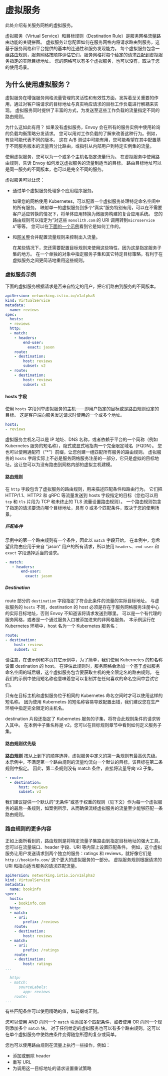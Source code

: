 # 虚拟服务

此处介绍有关服务网格的虚拟服务。

虚拟服务（Virtual Service）和目标规则（Destination Rule）是服务网格流量路由功能的关键拼图。
虚拟服务让您配置如何在服务网格内将请求路由到服务，这基于服务网格和平台提供的基本的连通性和服务发现能力。
每个虚拟服务包含一组路由规则，服务网格按顺序评估它们，服务网格将每个给定的请求匹配到虚拟服务指定的实际目标地址。
您的网格可以有多个虚拟服务，也可以没有，取决于您的使用场景。

## 为什么使用虚拟服务？

虚拟服务在增强服务网格流量管理的灵活性和有效性方面，发挥着至关重要的作用，通过对客户端请求的目标地址与真实响应请求的目标工作负载进行解耦来实现。
虚拟服务同时提供了丰富的方式，为发送至这些工作负载的流量指定不同的路由规则。

为什么这如此有用？
如果没有虚拟服务，Envoy 会在所有的服务实例中使用轮询的负载均衡策略分发请求。
您可以用对工作负载的了解来改善这种行为。例如，有些可能代表不同的版本。
这在 A/B 测试中可能有用，您可能希望在其中配置基于不同服务版本的流量百分比路由，或指引从内部用户到特定实例集的流量。

使用虚拟服务，您可以为一个或多个主机名指定流量行为。
在虚拟服务中使用路由规则，告诉 Envoy 如何发送虚拟服务的流量到适当的目标。
路由目标地址可以是同一服务的不同版本，也可以是完全不同的服务。

虚拟服务可以让您：

- 通过单个虚拟服务处理多个应用程序服务。

    如果您的网格使用 Kubernetes，可以配置一个虚拟服务处理特定命名空间中的所有服务。
    映射单一的虚拟服务到多个“真实”服务特别有用，可以在不需要客户适应转换的情况下，将单体应用转换为微服务构建的复合应用系统。
    您的路由规则可以指定为“对这些 `monolith.com` 的 URI 调用转到`microservice A`”等等。
    您可以在[下面的一个示例](#路由规则的更多内容)看到它是如何工作的。

- 和[网关](gateway.md)整合并配置流量规则来控制出入流量。

    在某些情况下，您还需要配置目标规则来使用这些特性，因为这是指定服务子集的地方。
    在一个单独的对象中指定服务子集和其它特定目标策略，有利于在虚拟服务之间更简洁地重用这些规则。

### 虚拟服务示例

下面的虚拟服务根据请求是否来自特定的用户，把它们路由到服务的不同版本。

```yaml
apiVersion: networking.istio.io/v1alpha3
kind: VirtualService
metadata:
  name: reviews
spec:
  hosts:
  - reviews
  http:
  - match:
    - headers:
        end-user:
          exact: jason
    route:
    - destination:
        host: reviews
        subset: v2
  - route:
    - destination:
        host: reviews
        subset: v3
```

#### hosts 字段

使用 `hosts` 字段列举虚拟服务的主机——即用户指定的目标或是路由规则设定的目标。
这是客户端向服务发送请求时使用的一个或多个地址。

```yaml
hosts:
- reviews
```

虚拟服务主机名可以是 IP 地址、DNS 名称，或者依赖于平台的一个简称（例如 Kubernetes 服务的短名称），隐式或显式地指向一个完全限定域名（FQDN）。
您也可以使用通配符（“*”）前缀，让您创建一组匹配所有服务的路由规则。
虚拟服务的 `hosts` 字段实际上不必是服务网格服务注册的一部分，它只是虚拟的目标地址。这让您可以为没有路由到网格内部的虚拟主机建模。

#### 路由规则

在 `http` 字段包含了虚拟服务的路由规则，用来描述匹配条件和路由行为。
它们把 HTTP/1.1、HTTP2 和 gRPC 等流量发送到 hosts 字段指定的目标（您也可以用 `tcp` 和 `tls` 片段为 TCP 和未终止的 TLS 流量设置路由规则）。
一个路由规则包含了指定的请求要流向哪个目标地址，具有 0 或多个匹配条件，取决于您的使用场景。

##### 匹配条件

示例中的第一个路由规则有一个条件，因此以 `match` 字段开始。
在本例中，您希望此路由应用于来自 ”jason“ 用户的所有请求，所以使用 `headers`、`end-user` 和 `exact` 字段选择适当的请求。

```yaml
- match:
   - headers:
       end-user:
         exact: jason
```

##### Destination

route 部分的 `destination` 字段指定了符合此条件的流量的实际目标地址。
与虚拟服务的 `hosts` 不同，destination 的 host 必须是存在于服务网格服务注册中心的实际目标地址，否则 Envoy 不知道该将请求发送到哪里。
可以是一个有代理的服务网格，或者是一个通过服务入口被添加进来的非网格服务。
本示例运行在 Kubernetes 环境中，host 名为一个 Kubernetes 服务名：

```yaml
route:
- destination:
    host: reviews
    subset: v2
```

请注意，在该示例和本页其它示例中，为了简单，我们使用 Kubernetes 的短名称设置 destination 的 host。
在评估此规则时，服务网格会添加一个基于虚拟服务命名空间的域后缀，这个虚拟服务包含要获取主机的完全限定名的路由规则。
在我们的示例中使用短名称也意味着您可以复制并在任何喜欢的命名空间中尝试它们。

只有在目标主机和虚拟服务位于相同的 Kubernetes 命名空间时才可以使用这样的短名称。
因为使用 Kubernetes 的短名称容易导致配置出错，我们建议您在生产环境中指定完全限定的主机名。

destination 片段还指定了 Kubernetes 服务的子集，将符合此规则条件的请求转入其中。
在本例中子集名称是 v2。您可以在目标规则章节中看到如何定义服务子集。

#### 路由规则优先级

**路由规则** 按从上到下的顺序选择，虚拟服务中定义的第一条规则有最高优先级。
本示例中，不满足第一个路由规则的流量均流向一个默认的目标，该目标在第二条规则中指定。
因此，第二条规则没有 match 条件，直接将流量导向 v3 子集。

```yaml
- route:
  - destination:
      host: reviews
      subset: v3
```

我们建议提供一个默认的“无条件”或基于权重的规则（见下文）作为每一个虚拟服务的最后一条规则，如案例所示，从而确保流经虚拟服务的流量至少能够匹配一条路由规则。

### 路由规则的更多内容

正如上面所看到的，路由规则是将特定流量子集路由到指定目标地址的强大工具。
您可以在流量端口、header 字段、URI 等内容上设置匹配条件。
例如，这个虚拟服务让用户发送请求到两个独立的服务：ratings 和 reviews，就好像它们是 `http://bookinfo.com/` 这个更大的虚拟服务的一部分。
虚拟服务规则根据请求的 URI 和指向适当服务的请求匹配流量。

```yaml
apiVersion: networking.istio.io/v1alpha3
kind: VirtualService
metadata:
  name: bookinfo
spec:
  hosts:
    - bookinfo.com
  http:
  - match:
    - uri:
        prefix: /reviews
    route:
    - destination:
        host: reviews
  - match:
    - uri:
        prefix: /ratings
    route:
    - destination:
        host: ratings
...

  http:
  - match:
      sourceLabels:
        app: reviews
    route:
...
```

有些匹配条件可以使用精确的值，如前缀或正则。

您可以使用 AND 向同一个 `match` 块添加多个匹配条件，或者使用 OR 向同一个规则添加多个 `match` 块。
对于任何给定的虚拟服务也可以有多个路由规则。这可以在单个虚拟服务中使路由条件变得随您所愿的复杂或简单。

您也可以使用路由规则在流量上执行一些操作，例如：

- 添加或删除 header
- 重写 URL
- 为调用这一目标地址的请求设置重试策略
